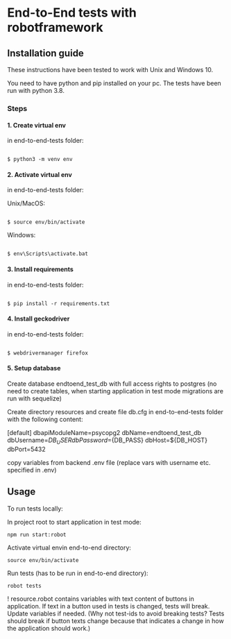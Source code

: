 # End-to-End tests with robotframework

## Installation guide

These instructions have been tested to work with Unix and Windows 10.

You need to have python and pip installed on your pc. The tests have been run with python 3.8.

### Steps

#### 1. Create virtual env

in end-to-end-tests folder:

```console

$ python3 -m venv env

```

#### 2. Activate virtual env

in end-to-end-tests folder:

Unix/MacOS:

```console

$ source env/bin/activate

```

Windows:

```console

$ env\Scripts\activate.bat

```

#### 3. Install requirements

in end-to-end-tests folder:

```console

$ pip install -r requirements.txt

```

#### 4. Install geckodriver

in end-to-end-tests folder:

```console

$ webdrivermanager firefox

```

#### 5. Setup database

Create database endtoend_test_db with full access rights to postgres (no need to create tables,
when starting application in test mode migrations are run with sequelize)

Create directory resources and create file db.cfg in end-to-end-tests folder with the following content:

[default]
dbapiModuleName=psycopg2
dbName=endtoend_test_db
dbUsername=${DB_USER}
dbPassword=${DB_PASS}
dbHost=${DB_HOST}
dbPort=5432

copy variables from backend .env file (replace vars with username etc. specified in .env)

## Usage

To run tests locally:

In project root to start application in test mode:

```
npm run start:robot
```

Activate virtual envin end-to-end directory:

```
source env/bin/activate
```

Run tests (has to be run in end-to-end directory):

```
robot tests
```

! resource.robot contains variables with text content of buttons in application. If
text in a button used in tests is changed, tests will break. Update variables if needed.
(Why not test-ids to avoid breaking tests? Tests should break if button texts change because that indicates
a change in how the application should work.)
